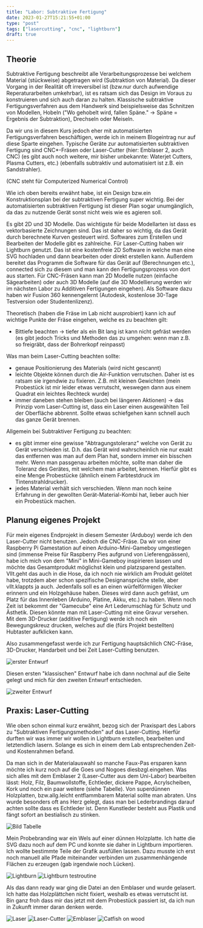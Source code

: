 ```yaml
---
title: "Labor: Subtraktive Fertigung"
date: 2023-01-27T15:21:55+01:00
type: "post"
tags: ["lasercutting", "cnc", "lightburn"]
draft: true
---
```


## Theorie

Subtraktive Fertigung beschreibt alle Verarbeitungsprozesse bei welchem Material (stückweise) abgetragen wird (Subtraktion von Material). Da dieser Vorgang in der Realität oft irreversibel ist (bzw.nur durch aufwendige Reperaturarbeiten umkehrbar), ist es ratsam sich das Design im Voraus zu konstruieren und sich auch daran zu halten.
Klassische subtraktive Fertigungsverfahren aus dem Handwerk sind beispielsweise das Schnitzen von Modellen, Hobeln ("Wo gehobelt wird, fallen Späne." -> Späne = Ergebnis der Subtraktion), Drechseln oder Meiseln.

Da wir uns in diesem Kurs jedoch eher mit automatisierten Fertigungsverfahren beschäftigen, werde ich in meinem Blogeintrag nur auf diese Sparte eingehen. Typische Geräte zur automatisierten subtraktiven Fertigung sind CNC*-Fräsen oder Laser-Cutter (hier: Emblaser 2, auch CNC) (es gibt auch noch weitere, mir bisher unbekannte: Waterjet Cutters, Plasma Cutters, etc.) (ebenfalls subtraktiv und automatisiert ist z.B. ein Sandstrahler).

(CNC steht für Computerized Numerical Control)

Wie ich oben bereits erwähnt habe, ist ein Design bzw.ein Konstruktionsplan bei der subtraktiven Fertigung super wichtig. Bei der automatisierten subtraktiven Fertigung ist dieser Plan sogar unumgänglich, da das zu nutzende Gerät sonst nicht weis wie es agieren soll.
	
Es gibt 2D und 3D Modelle. Das wichtigste für beide Modellarten ist dass es vektorbasierte Zeichnungen sind.  Das ist daher so wichtig, da das Gerät durch berechnete Kurven gesteuert wird. Softwares zum Erstellen und Bearbeiten der Modelle gibt es zahlreiche.
Für Laser-Cutting haben wir Lightburn genutzt. Das ist eine kostenfreie 2D Software in welche man eine SVG hochladen und dann bearbeiten oder direkt erstellen kann. Außerdem bereitet das Programm die Software für das Gerät auf (Berechnungen etc.), connected sich zu diesem und man kann den Fertigungsprozess von dort aus starten.
Für CNC-Fräsen kann man 2D Modelle nutzen (einfache Sägearbeiten) oder auch 3D Modelle (auf die 3D Modellierung werden wir im nächsten Labor zu Additiven Fertigungen eingehen). Als Software dazu haben wir Fusion 360 kennengelernt (Autodesk, kostenlose 30-Tage Testversion oder Studentenlizenz).
	
Theoretisch (haben die Fräse im Lab nicht ausprobiert) kann ich auf wichtige Punkte der Fräse eingehen, welche es zu beachten gilt:

* Bittiefe beachten -> tiefer als ein Bit lang ist kann nicht gefräst werden (es gibt jedoch Tricks und Methoden das zu umgehen: wenn man z.B. so freigräbt, dass der Bohrerkopf reinpasst)
	
Was man beim Laser-Cutting beachten sollte:

* genaue Positionierung des Materials (wird nicht gescannt)
* leichte Objekte können durch die Air-Funktion verrutschen. Daher ist es ratsam sie irgendwie zu fixieren. Z.B. mit kleinen Gewichten (mein Probestück ist mir leider etwas verrutscht, weswegen dann aus einem Quadrat ein leichtes Rechteck wurde)
* immer daneben stehen bleiben (auch bei längeren Aktionen) -> das Prinzip vom Laser-Cutting ist, dass ein Laser einen ausgewählten Teil der Oberfläche abbrennt. Sollte etwas schiefgehen kann schnell auch das ganze Gerät brennen.

Allgemein bei Subtraktiver Fertigung zu beachten:

* es gibt immer eine gewisse "Abtragungstoleranz" welche von Gerät zu Gerät verschieden ist. D.h. das Gerät wird wahrscheinlich nie nur exakt das entfernen was man auf dem Plan hat, sondern immer ein bisschen mehr. Wenn man passgenau arbeiten möchte, sollte man daher die Toleranz des Gerätes, mit welchem man arbeitet, kennen. Hierfür gibt es eine Menge Probestücke (ähnlich einem Farbtestdruck im Tintenstrahldrucker).
* jedes Material verhält sich verschieden. Wenn man noch keine Erfahrung in der gewollten Gerät-Material-Kombi hat, lieber auch hier ein Probestück machen.

## Planung eigenes Projekt

Für mein eigenes Endprojekt in diesem Semester (Arduboy) werde ich den Laser-Cutter nicht benutzen. Jedoch die CNC-Fräse. Da wir von einer Raspberry Pi Gamestation auf einen Arduino-Mini-Gameboy umgestiegen sind (immense Preise für Raspberry Pies aufgrund von Lieferengpässen), habe ich mich von dem "Mini" in Mini-Gameboy inspirieren lassen und möchte das Gesamtprodukt möglichst klein und platzsparend gestalten. Vllt.geht das auch in die Hose, da ich noch nie wirklich am Produkt gelötet habe, trotzdem aber schon spezifische Designansprüche stelle, aber vllt.klappts ja auch. Jedenfalls soll es an einen würfelförmigen Wecker erinnern und ein Holzgehäuse haben. Dieses wird dann auch gefräst, um Platz für das Innenleben (Arduino, Platine, Akku, etc.) zu haben. Wenn noch Zeit ist bekommt der "Gamecube" eine Art Lederumschlag für Schutz und Ästhetik. Diesen könnte man mit Laser-Cutting mit eine Gravur versehen. Mit dem 3D-Drucker (additive Fertigung) werde ich noch ein Bewegungskreuz drucken, welches auf die (fürs Projekt bestellten) Hubtaster aufklicken kann.

Also zusammengefasst werde ich zur Fertigung hauptsächlich CNC-Fräse, 3D-Drucker, Handarbeit und bei Zeit Laser-Cutting benutzen.

![erster Entwurf](signal-2023-01-28-131644_003.jpeg)

Diesen ersten "klassischen" Entwurf habe ich dann nochmal auf die Seite gelegt und mich für den zweiten Entwurf entschieden.

![zweiter Entwurf](signal-2023-01-28-131644_002.jpeg)


## Praxis: Laser-Cutting

Wie oben schon einmal kurz erwähnt, bezog sich der Praxispart des Labors zu "Subtraktiven Fertigungsmethoden" auf das Laser-Cutting. Hierfür durften wir was immer wir wollen in Lightburn erstellen, bearbeiten und letztendlich lasern. Solange es sich in einem dem Lab entsprechenden Zeit- und Kostenrahmen befand.

Da man sich in der Materialauswahl so manche Faux-Pas ersparen kann möchte ich kurz noch auf die Goes und Nogoes diesbzgl.eingehen. Was sich alles mit dem Emblaser 2 (Laser-Cutter aus dem Uni-Labor) bearbeiten lässt: Holz, Filz, Baumwollstoffe, Echtleder, dickere Pappe, Acrylscheiben, Kork und noch ein paar weitere (siehe Tabelle). Von superdünnen Holzplatten, bzw.allg.leicht entflammbarem Material sollte man abraten. Uns wurde besonders oft ans Herz gelegt, dass man bei Lederbrandings darauf achten sollte dass es Echtleder ist. Denn Kunstleder besteht aus Plastik und fängt sofort an bestialisch zu stinken.

![Bild Tabelle](material_table.png)

Mein Probebranding war ein Wels auf einer dünnen Holzplatte. Ich hatte die SVG dazu noch auf dem PC und konnte sie daher in Lightburn importieren. Ich wollte bestimmte Teile der Grafik ausfüllen lassen. Dazu musste ich erst noch manuell alle Pfade miteinander verbinden um zusammenhängende Flächen zu erzeugen (gab irgendwie noch Lücken). 

![Lightburn](lightburn_one.png)
![Lightburn testroutine](signal-2023-01-28-131913.gif)

Als das dann ready war ging die Datei an den Emblaser und wurde gelasert. Ich hatte das Holzplättchen nicht fixiert, weshalb es etwas verrutscht ist. Bin ganz froh dass mir das jetzt mit dem Probestück passiert ist, da ich nun in Zukunft immer daran denken werde.

![Laser](laser.gif)
![Laser-Cutter](laser_cutting.gif)
![Emblaser](emblaser.jpg)
![Catfish on wood](wels.jpg)